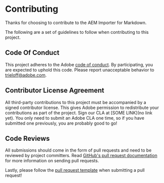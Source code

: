 # Contributing

Thanks for choosing to contribute to the AEM Importer for Markdown.

The following are a set of guidelines to follow when contributing to this project.

## Code Of Conduct

This project adheres to the Adobe [code of conduct](CODE_OF_CONDUCT.md). By participating, you are expected to uphold this code. Please report unacceptable behavior to trieloff@adobe.com.

## Contributor License Agreement

All third-party contributions to this project must be accompanied by a signed contributor license. This gives Adobe permission to redistribute your contributions as part of the project. Sign our CLA at [SOME LINK](no link yet). You only need to submit an Adobe CLA one time, so if you have submitted one previously, you are probably good to go!

## Code Reviews

All submissions should come in the form of pull requests and need to be reviewed by project committers. Read [GitHub's pull request documentation](https://help.github.com/articles/about-pull-requests/) for more information on sending pull requests.

Lastly, please follow the [pull request template](PULL_REQUEST_TEMPLATE.md) when submitting a pull request!
